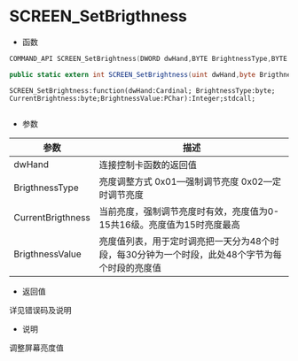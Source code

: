 # SCREEN_SetBrigthness

- 函数

```C++
COMMAND_API SCREEN_SetBrightness(DWORD dwHand,BYTE BrightnessType,BYTE CurrentBrightness,BYTE* BrightnessValue);
```

```C#
public static extern int SCREEN_SetBrightness(uint dwHand,byte BrigthnessType,byte CurrentBrigthness,byte [] BrigthnessValue);
```

```Delphi
SCREEN_SetBrightness:function(dwHand:Cardinal; BrightnessType:byte; CurrentBrightness:byte;BrightnessValue:PChar):Integer;stdcall;
```

```vb

```

- 参数

| 参数              | 描述                                                         |
| ----------------- | ------------------------------------------------------------ |
| dwHand            | 连接控制卡函数的返回值                                       |
| BrigthnessType    | 亮度调整方式 0x01—强制调节亮度 0x02—定时调节亮度             |
| CurrentBrigthness | 当前亮度，强制调节亮度时有效，亮度值为0-15共16级。亮度值为15时亮度最高 |
| BrigthnessValue   | 亮度值列表，用于定时调亮把一天分为48个时段，每30分钟为一个时段，此处48个字节为每个时段的亮度值 |

- 返回值

详见错误码及说明

- 说明

调整屏幕亮度值
